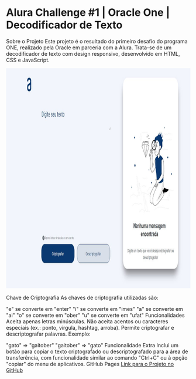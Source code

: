# Alura Challenge #1 | Oracle One | Decodificador de Texto
Sobre o Projeto
Este projeto é o resultado do primeiro desafio do programa ONE, realizado pela Oracle em parceria com a Alura. Trata-se de um decodificador de texto com design responsivo, desenvolvido em HTML, CSS e JavaScript.

<p align="center"> <img width="600" height="600" src="/img/Imagem-do-projeto.jpg" alt="Imagem do Projeto"> </p>
Chave de Criptografia
As chaves de criptografia utilizadas são:

"e" se converte em "enter"
"i" se converte em "imes"
"a" se converte em "ai"
"o" se converte em "ober"
"u" se converte em "ufat"
Funcionalidades
Aceita apenas letras minúsculas.
Não aceita acentos ou caracteres especiais (ex.: ponto, vírgula, hashtag, arroba).
Permite criptografar e descriptografar palavras.
Exemplo:

"gato" => "gaitober"
"gaitober" => "gato"
Funcionalidade Extra
Inclui um botão para copiar o texto criptografado ou descriptografado para a área de transferência, com funcionalidade similar ao comando "Ctrl+C" ou à opção "copiar" do menu de aplicativos.
GitHub Pages
[Link para o Projeto no GitHub](https://github.com/srokorb/decodificador-texto-alura/tree/main)
